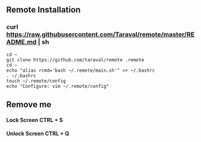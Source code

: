 ## Remote Installation
### curl https://raw.githubusercontent.com/Taraval/remote/master/README.md | sh

    
    cd ~
    git clone https://github.com/taraval/remote .remote
    cd ~
    echo "alias rcmd='bash ~/.remote/main.sh'" >> ~/.bashrc
    . ~/.bashrc
    touch ~/.remote/config
    echo "Configure: vim ~/.remote/config"

## Remove me

#### Lock Screen CTRL + S
#### Unlock Screen CTRL + Q

